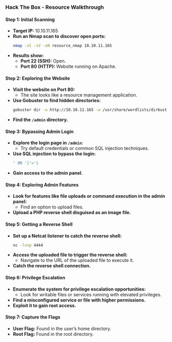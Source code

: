 ### Hack The Box - Resource Walkthrough

#### Step 1: Initial Scanning
- **Target IP:** 10.10.11.165
- **Run an Nmap scan to discover open ports:**
  ```bash
  nmap -sC -sV -oN resource_nmap 10.10.11.165
  ```
- **Results show:**
  - **Port 22 (SSH):** Open.
  - **Port 80 (HTTP):** Website running on Apache.

#### Step 2: Exploring the Website
- **Visit the website on Port 80:**
  - The site looks like a resource management application.
- **Use Gobuster to find hidden directories:**
  ```bash
  gobuster dir -u http://10.10.11.165 -w /usr/share/wordlists/dirbuster/directory-list-2.3-medium.txt
  ```
- **Find the `/admin` directory.**

#### Step 3: Bypassing Admin Login
- **Explore the login page in `/admin`:**
  - Try default credentials or common SQL injection techniques.
- **Use SQL injection to bypass the login:**
  ```sql
  ' OR '1'='1
  ```
- **Gain access to the admin panel.**

#### Step 4: Exploring Admin Features
- **Look for features like file uploads or command execution in the admin panel:**
  - Find an option to upload files.
- **Upload a PHP reverse shell disguised as an image file.**

#### Step 5: Getting a Reverse Shell
- **Set up a Netcat listener to catch the reverse shell:**
  ```bash
  nc -lvnp 4444
  ```
- **Access the uploaded file to trigger the reverse shell:**
  - Navigate to the URL of the uploaded file to execute it.
- **Catch the reverse shell connection.**

#### Step 6: Privilege Escalation
- **Enumerate the system for privilege escalation opportunities:**
  - Look for writable files or services running with elevated privileges.
- **Find a misconfigured service or file with higher permissions.**
- **Exploit it to gain root access.**

#### Step 7: Capture the Flags
- **User Flag:** Found in the user’s home directory.
- **Root Flag:** Found in the root directory.
